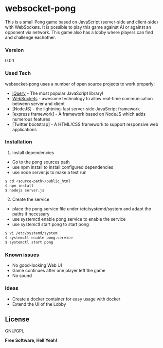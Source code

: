 # websocket-pong

This is a small Pong game based on JavaScript (server-side and client-side) with WebSockets.
It is possible to play this game against AI or against an opponent via network.
This game also has a lobby where players can find and challenge eachother.

### Version
0.0.1

### Used Tech

websocket-pong uses a number of open source projects to work properly:

* [jQuery] - The most popular JavaScript library!
* [WebSockets] - awesome technology to allow real-time communication between server and client
* [NodeJS] - the lightning-fast server-side JavaScript framework
* [express framework] - A framework based on NodeJS which adds numerous features
* [Twitter bootstrap] - A HTML/CSS framework to support responsive web applications


### Installation

1. Install dependencies
  - Go to the pong sources path
  - use npm install to install configured dependencies
  - use node server.js to make a test run

```sh
$ cd <source-path>/public_html
$ npm install
$ nodejs server.js
```

2. Create the service
  - place the pong.service file under /etc/systemd/system and adapt the paths if necessary
  - use systemctl enable pong.service to enable the service
  - use systemctl start pong to start pong

```sh
$ vi /etc/systemd/system
$ systemctl enable pong.service
$ systemctl start pong
```


### Known issues

 - No good-looking Web UI
 - Game continues after one player left the game
 - No sound

 ### Ideas

 - Create a docker container for easy usage with docker
 - Extend the UI of the Lobby

License
----

GNU/GPL


**Free Software, Hell Yeah!**



   [jQuery]: <http://jquery.com>
   [WebSockets]: <https://en.wikipedia.org/wiki/WebSocket>
   [Java]: <https://www.java.com/en/>
   [Glassfish]: <https://glassfish.java.net/>
